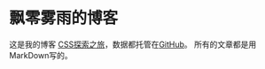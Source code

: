 飘零雾雨的博客
====

这是我的博客 [CSS探索之旅](http://blog.doyoe.com/)，数据都托管在[GitHub](https://github.com/)。
所有的文章都是用MarkDown写的。